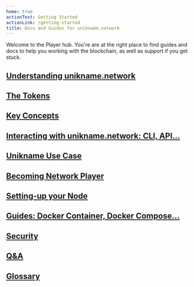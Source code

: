 ```yaml
---
home: true
actionText: Getting Started
actionLink: /getting-started
title: Docs and Guides for unikname.network
---
```


Welcome to the <brand name="uns"/> Player hub. You're are at the right place to find guides and docs to help you working with the <brand name="uns"/> blockchain, as well as support if you get stuck.

## [Understanding unikname.network](./introduction)

## [The Tokens](./tokens)

## [Key Concepts](./key-concept)

## [Interacting with unikname.network: CLI, API...](./interacting-with-uns)

## [Unikname Use Case](./unikname-use-case)

## [Becoming Network Player](./becoming-network-player)

## [Setting-up your Node](/setting-up-uns-node/)

## [Guides: Docker Container, Docker Compose...](./docker-configuration)

## [Security](./security)

## [Q&A](./qna)

## [Glossary](./glossary)
